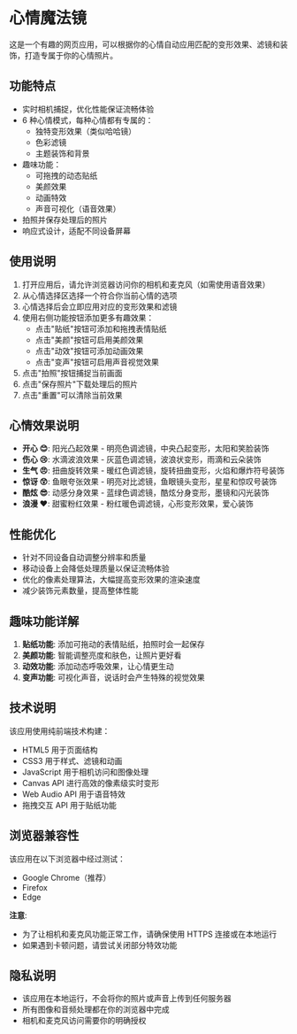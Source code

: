 # 心情魔法镜

这是一个有趣的网页应用，可以根据你的心情自动应用匹配的变形效果、滤镜和装饰，打造专属于你的心情照片。

## 功能特点

- 实时相机捕捉，优化性能保证流畅体验
- 6 种心情模式，每种心情都有专属的：
  - 独特变形效果（类似哈哈镜）
  - 色彩滤镜
  - 主题装饰和背景
- 趣味功能：
  - 可拖拽的动态贴纸
  - 美颜效果
  - 动画特效
  - 声音可视化（语音效果）
- 拍照并保存处理后的照片
- 响应式设计，适配不同设备屏幕

## 使用说明

1. 打开应用后，请允许浏览器访问你的相机和麦克风（如需使用语音效果）
2. 从心情选择区选择一个符合你当前心情的选项
3. 心情选择后会立即应用对应的变形效果和滤镜
4. 使用右侧功能按钮添加更多有趣效果：
   - 点击"贴纸"按钮可添加和拖拽表情贴纸
   - 点击"美颜"按钮可启用美颜效果
   - 点击"动效"按钮可添加动画效果
   - 点击"变声"按钮可启用声音视觉效果
5. 点击"拍照"按钮捕捉当前画面
6. 点击"保存照片"下载处理后的照片
7. 点击"重置"可以清除当前效果

## 心情效果说明

- **开心 😊**: 阳光凸起效果 - 明亮色调滤镜，中央凸起变形，太阳和笑脸装饰
- **伤心 😢**: 水滴波浪效果 - 灰蓝色调滤镜，波浪状变形，雨滴和云朵装饰
- **生气 😠**: 扭曲旋转效果 - 暖红色调滤镜，旋转扭曲变形，火焰和爆炸符号装饰
- **惊讶 😲**: 鱼眼夸张效果 - 明亮对比滤镜，鱼眼镜头变形，星星和惊叹号装饰
- **酷炫 😎**: 动感分身效果 - 蓝绿色调滤镜，酷炫分身变形，墨镜和闪光装饰
- **浪漫 ❤️**: 甜蜜粉红效果 - 粉红暖色调滤镜，心形变形效果，爱心装饰

## 性能优化

- 针对不同设备自动调整分辨率和质量
- 移动设备上会降低处理质量以保证流畅体验
- 优化的像素处理算法，大幅提高变形效果的渲染速度
- 减少装饰元素数量，提高整体性能

## 趣味功能详解

1. **贴纸功能**: 添加可拖动的表情贴纸，拍照时会一起保存
2. **美颜功能**: 智能调整亮度和肤色，让照片更好看
3. **动效功能**: 添加动态呼吸效果，让心情更生动
4. **变声功能**: 可视化声音，说话时会产生特殊的视觉效果

## 技术说明

该应用使用纯前端技术构建：

- HTML5 用于页面结构
- CSS3 用于样式、滤镜和动画
- JavaScript 用于相机访问和图像处理
- Canvas API 进行高效的像素级实时变形
- Web Audio API 用于语音特效
- 拖拽交互 API 用于贴纸功能

## 浏览器兼容性

该应用在以下浏览器中经过测试：

- Google Chrome（推荐）
- Firefox
- Edge

**注意**:

- 为了让相机和麦克风功能正常工作，请确保使用 HTTPS 连接或在本地运行
- 如果遇到卡顿问题，请尝试关闭部分特效功能

## 隐私说明

- 该应用在本地运行，不会将你的照片或声音上传到任何服务器
- 所有图像和音频处理都在你的浏览器中完成
- 相机和麦克风访问需要你的明确授权
